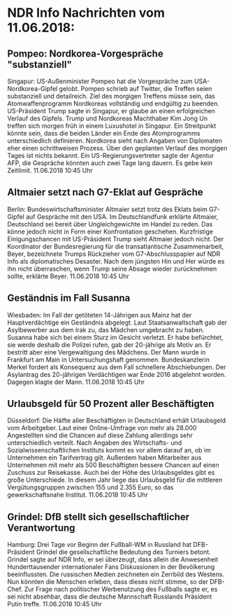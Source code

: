 # NDR Info Nachrichten vom 11.06.2018:


## Pompeo: Nordkorea-Vorgespräche "substanziell"
Singapur:	US-Außenminister Pompeo hat die Vorgespräche zum USA-Nordkorea-Gipfel gelobt. Pompeo schrieb auf Twitter, die Treffen seien substanziell und detailreich. Ziel des morgigen Treffens müsse sein, das Atomwaffenprogramm Nordkoreas vollständig und endgültig zu beenden. US-Präsident Trump sagte in Singapur, er glaube an einen erfolgreichen Verlauf des Gipfels. Trump und Nordkoreas Machthaber Kim Jong Un treffen sich morgen früh in einem Luxushotel in Singapur. Ein Streitpunkt könnte sein, dass die beiden Länder ein Ende des Atomprogramms unterschiedlich definieren. Nordkorea sieht nach Angaben von Diplomaten eher einen schrittweisen Prozess. Über den geplanten Verlauf des morgigen Tages ist nichts bekannt. Ein US-Regierungsvertreter sagte der Agentur AFP, die Gespräche könnten auch zwei Tage lang dauern. Es gebe kein Zeitlimit. 11.06.2018 10:45 Uhr 

## Altmaier setzt nach G7-Eklat auf Gespräche
Berlin: Bundeswirtschaftsminister Altmaier setzt trotz des Eklats beim G7-Gipfel auf Gespräche mit den USA. Im Deutschlandfunk erklärte Altmaier, Deutschland sei bereit über Ungleichgewichte im Handel zu reden. Das könne jedoch nicht in Form einer Konfrontation geschehen. Kurzfristige Einigungschancen mit US-Präsident Trump sieht Altmaier jedoch nicht. Der Koordinator der Bundesregierung für die transatlantische Zusammenarbeit, Beyer, bezeichnete Trumps Rückzieher vom G7-Abschlusspapier auf NDR Info als diplomatisches Desaster. Nach dem jüngsten Hin und Her würde es ihn nicht überraschen, wenn Trump seine Absage wieder zurücknehmen sollte, erklärte Beyer. 11.06.2018 10:45 Uhr 

## Geständnis im Fall Susanna
Wiesbaden:	Im Fall der getöteten 14-Jährigen aus Mainz hat der Hauptverdächtige ein Geständnis abgelegt. Laut Staatsanwaltschaft gab der Asylbewerber aus dem Irak zu, das Mädchen umgebracht zu haben. Susanna habe sich bei einem Sturz im Gesicht verletzt. Er habe befürchtet, sie werde deshalb die Polizei rufen, gab der 20-jährige als Motiv an. Er bestritt aber eine Vergewaltigung des Mädchens. Der Mann wurde in Frankfurt am Main in Untersuchungshaft genommen. Bundeskanzlerin Merkel fordert als Konsequenz aus dem Fall schnellere Abschiebungen. Der Asylantrag des 20-jährigen Verdächtigen war Ende 2016 abgelehnt worden. Dagegen klagte der Mann. 11.06.2018 10:45 Uhr 

## Urlaubsgeld für 50 Prozent aller Beschäftigten
Düsseldorf:	Die Hälfte aller Beschäftigten in Deutschland erhält Urlaubsgeld vom Arbeitgeber. Laut einer Online-Umfrage von mehr als 28.000 Angestellten sind die Chancen auf diese Zahlung allerdings sehr unterschiedlich verteilt. Nach Angaben des Wirtschafts- und Sozialwissenschaftlichen Instituts kommt es vor allem darauf an, ob im Unternehmen ein Tarifvertrag gilt. Außerdem haben Mitarbeiter aus Unternehmen mit mehr als 500 Beschäftigten bessere Chancen auf einen Zuschuss zur Reisekasse. Auch bei der Höhe des Urlaubsgeldes gibt es große Unterschiede. In diesem Jahr liege das Urlaubsgeld für die mittleren Vergütungsgruppen zwischen 155 und 2.355 Euro, so das gewerkschaftsnahe Institut. 11.06.2018 10:45 Uhr 

## Grindel: DfB stellt sich gesellschaftlicher Verantwortung
Hamburg:	Drei Tage vor Beginn der Fußball-WM in Russland hat DFB-Präsident Grindel die gesellschaftliche Bedeutung des Turniers betont. Grindel sagte auf NDR Info, er sei überzeugt, dass allein die Anwesenheit Hunderttausender internationaler Fans Diskussionen in der Bevölkerung beeinflussten. Die russischen Medien zeichneten ein Zerrbild des Westens. Nun könnten die Menschen erleben, dass dieses nicht stimme, so der DFB-Chef. Zur Frage nach politischer Werbenutzung des Fußballs sagte er, es sei nicht absehbar, dass die deutsche Mannschaft Russlands Präsident Putin treffe. 11.06.2018 10:45 Uhr 
